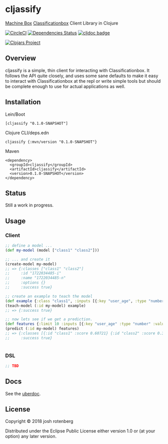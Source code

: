 # cljassify

[Machine Box][0] [Classificationbox][1] Client Library in Clojure

[![CircleCI](https://circleci.com/gh/joshrotenberg/cljassify.svg?style=svg)](https://circleci.com/gh/joshrotenberg/cljassify) [![Dependencies Status](https://versions.deps.co/joshrotenberg/cljassify/status.png)](https://versions.deps.co/joshrotenberg/cljassify) [![cljdoc badge](https://cljdoc.org/badge/cljassify/cljassify)](https://cljdoc.org/cljassify/cljassify/CURRENT)

[![Clojars Project](https://img.shields.io/clojars/v/cljassify.svg)](https://clojars.org/cljassify)

## Overview

cljassify is a simple, thin client for interacting with Classificationbox. It
follows the API quite closely, and uses some sane defaults to make it easy to
interact with Classificationbox at the repl or write simple tools but should be
complete enough to use for actual applications as well. 

## Installation

Lein/Boot
```
[cljassify "0.1.0-SNAPSHOT"]
```

Clojure CLI/deps.edn
```
cljassify {:mvn/version "0.1.0-SNAPSHOT"}
```

Maven
```
<dependency>
  <groupId>cljassify</groupId>
  <artifactId>cljassify</artifactId>
  <version>0.1.0-SNAPSHOT</version>
</dependency>
```

## Status

Still a work in progress.

## Usage

### Client
```clojure
;; define a model ...
(def my-model (model ["class1" "class2"]))

;; ... and create it
(create-model my-model)
;; => {:classes ["class1" "class2"]
;;     :id "1722034485-i"
;;     :name "1722034485-n"
;;     :options {}
;;     :success true}

;; create an example to teach the model
(def example {:class "class1", :inputs [{:key "user_age", :type "number", :value "32"}]})
(teach-model (:id my-model) example)
;; => {:success true}

;; now lets see if we get a prediction.
(def features {:limit 10 :inputs [{:key "user_age" :type "number" :value "32"}]})
(predict (:id my-model) features)
;; => {:classes [{:id "class1" :score 0.60721} {:id "class2" :score 0.39279}]
;;     :success true}
 
```

### DSL
```clojure
;; TBD
```

## Docs

See the [uberdoc](docs/uberdoc.html).

## License

Copyright © 2018 josh rotenberg

Distributed under the Eclipse Public License either version 1.0 or (at
your option) any later version.

[0]: https://machinebox.io/
[1]: https://machinebox.io/docs/classificationbox
[2]: https://machinebox.io/login?return_url=%2Faccount
